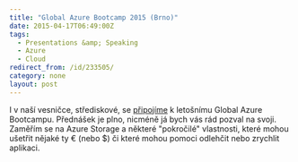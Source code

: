 ```yaml
---
title: "Global Azure Bootcamp 2015 (Brno)"
date: 2015-04-17T06:49:00Z
tags:
  - Presentations &amp; Speaking
  - Azure
  - Cloud
redirect_from: /id/233505/
category: none
layout: post
---
```

I v naší vesničce, střediskové, se [připojíme][1] k letošnímu Global Azure Bootcampu. Přednášek je plno, nicméně já bych vás rád pozval na svoji. Zaměřím se na Azure Storage a některé "pokročilé" vlastnosti, které mohou ušetřit nějaké ty € (nebo $) či které mohou pomoci odlehčit nebo zrychlit aplikaci.  

[1]: http://www.wug.cz/brno/akce/727-Global-Azure-Bootcamp-2015